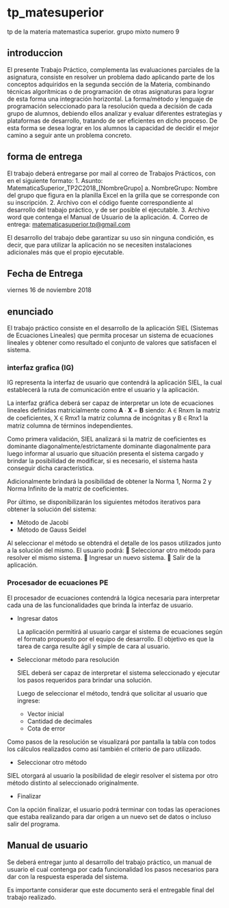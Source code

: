 # tp_matesuperior
tp de la materia matemastica superior. grupo mixto numero 9

## introduccion
El presente Trabajo Práctico, complementa las evaluaciones parciales de la asignatura, consiste en resolver un problema dado aplicando parte de los conceptos adquiridos en la segunda sección de la Materia, combinando técnicas algorítmicas o de programación de otras asignaturas para lograr de esta forma una integración horizontal. La forma/método y lenguaje de programación seleccionado para la resolución queda a decisión de cada grupo de alumnos, debiendo ellos analizar y evaluar diferentes estrategias y plataformas de desarrollo, tratando de ser eficientes en dicho proceso. De esta forma se desea lograr en los alumnos la capacidad de decidir el mejor camino a seguir ante un problema concreto. 

## forma de entrega 
 El trabajo deberá entregarse por mail al correo de Trabajos Prácticos, con en el siguiente formato:  1. Asunto: MatematicaSuperior_TP2C2018_[NombreGrupo] a. NombreGrupo: Nombre del grupo que figura en la planilla Excel en la grilla que se corresponde con su inscripción.  2. Archivo con el código fuente correspondiente al desarrollo del trabajo práctico, y de ser posible el ejecutable.  3. Archivo word que contenga el Manual de Usuario de la aplicación. 4. Correo de entrega: matematicasuperior.tp@gmail.com  
 
El desarrollo del trabajo debe garantizar su uso sin ninguna condición, es decir, que para utilizar la aplicación no se necesiten instalaciones adicionales más que el propio ejecutable.

## Fecha de Entrega 
 viernes 16 de noviembre 2018
 
 ## enunciado 
 
 El trabajo práctico consiste en el desarrollo de la aplicación SIEL (Sistemas de Ecuaciones Lineales) que permita procesar un sistema de ecuaciones lineales y obtener como resultado el conjunto de valores que satisfacen el sistema. 
 
 ### interfaz grafica (IG)
 
 IG representa la interfaz de usuario que contendrá la aplicación SIEL, la cual establecerá la ruta de comunicación entre el usuario y la aplicación. 
 
La interfaz gráfica deberá ser capaz de interpretar un lote de ecuaciones lineales definidas matricialmente como 𝐀 ∙ 𝐗 = 𝐁 siendo: A ∈ Rnxm la matriz de coeficientes, X ∈ Rmx1 la matriz columna de incógnitas y B ∈ Rnx1 la matriz columna de términos independientes.  
 
Como primera validación, SIEL analizará si la matriz de coeficientes es dominante diagonalmente/estrictamente dominante diagonalmente para luego informar al usuario que situación presenta el sistema cargado y brindar la posibilidad de modificar, si es necesario, el sistema hasta conseguir dicha característica.  
 
Adicionalmente brindará la posibilidad de obtener la Norma 1, Norma 2 y Norma Infinito de la matriz de coeficientes.   
 
Por último, se disponibilizarán los siguientes métodos iterativos para obtener la solución del sistema:  
* Método de Jacobi 
* Método de Gauss Seidel 
 
Al seleccionar el método se obtendrá el detalle de los pasos utilizados junto a la solución del mismo.  El usuario podrá:  Seleccionar otro método para resolver el mismo sistema.  Ingresar un nuevo sistema.  Salir de la aplicación.  

### Procesador de ecuaciones PE

El procesador de ecuaciones contendrá la lógica necesaria para interpretar cada una de las funcionalidades que brinda la interfaz de usuario. 
 
* Ingresar datos 
 
  La aplicación permitirá al usuario cargar el sistema de ecuaciones según el formato propuesto por el equipo de desarrollo. El objetivo es que la tarea de carga resulte ágil y simple de cara al usuario.  
 
* Seleccionar método para resolución 
 
  SIEL deberá ser capaz de interpretar el sistema seleccionado y ejecutar los pasos requeridos para brindar una solución. 
 
  Luego de seleccionar el método, tendrá que solicitar al usuario que ingrese:  
    * Vector inicial 
    * Cantidad de decimales 
    * Cota de error 
 
Como pasos de la resolución se visualizará por pantalla la tabla con todos los cálculos realizados como así también el criterio de paro utilizado. 
 
 * Seleccionar otro método 
 
SIEL otorgará al usuario la posibilidad de elegir resolver el sistema por otro método distinto al seleccionado originalmente. 
 
* Finalizar 
 
Con la opción finalizar, el usuario podrá terminar con todas las operaciones que estaba realizando para dar origen a un nuevo set de datos o incluso salir del programa.

## Manual de usuario  
 
Se deberá entregar junto al desarrollo del trabajo práctico, un manual de usuario el cual contenga por cada funcionalidad los pasos necesarios para dar con la respuesta esperada del sistema.   
 
Es importante considerar que este documento será el entregable final del trabajo realizado. 
